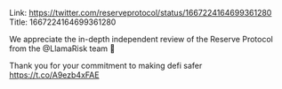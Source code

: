 Link:  https://twitter.com/reserveprotocol/status/1667224164699361280
Title: 1667224164699361280

We appreciate the in-depth independent review of the Reserve Protocol from the @LlamaRisk team 🤝   

Thank you for your commitment to making defi safer https://t.co/A9ezb4xFAE